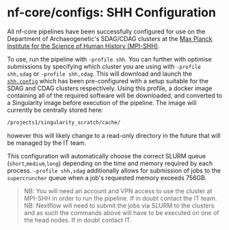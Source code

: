 # nf-core/configs: SHH Configuration

All nf-core pipelines have been successfully configured for use on the Department of Archaeogenetic's SDAG/CDAG clusters at the [Max Planck Institute for the Science of Human History (MPI-SHH)](http://shh.mpg.de).

To use, run the pipeline with `-profile shh`. You can further with optimise submissions by specifying which cluster you are using with `-profile shh,sdag` or `-profile shh,cdag`. This will download and launch the [`shh.config`](../conf/shh.config) which has been pre-configured with a setup suitable for the SDAG and CDAG clusters respectively. Using this profile, a docker image containing all of the required software will be downloaded, and converted to a Singularity image before execution of the pipeline. The image will currently be centrally stored here:

```bash
/projects1/singularity_scratch/cache/
```

however this will likely change to a read-only directory in the future that will be managed by the IT team.

This configuration will automatically choose the correct SLURM queue (`short`,`medium`,`long`) depending on the time and memory required by each process. `-profile shh,sdag` additionally allows for submission of jobs to the `supercruncher` queue when a job's requested memory exceeds 756GB.

>NB: You will need an account and VPN access to use the cluster at MPI-SHH in order to run the pipeline. If in doubt contact the IT team.
>NB: Nextflow will need to submit the jobs via SLURM to the clusters and as such the commands above will have to be executed on one of the head nodes. If in doubt contact IT.
